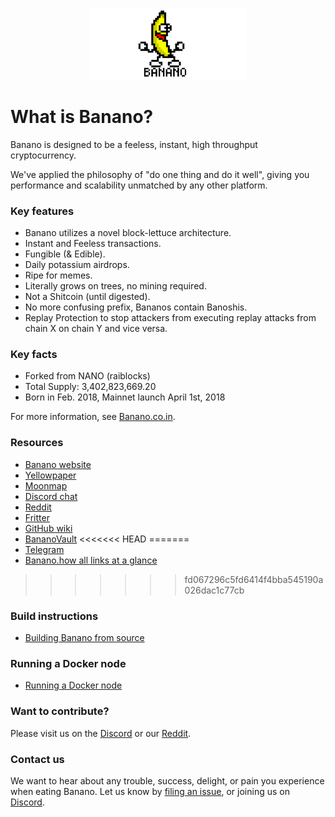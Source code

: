  <p align="center">
  <img src="https://github.com/BananoCoin/banano/blob/master/logo.png" width="50%" height="50%"/></p>


# What is Banano?
Banano is designed to be a feeless, instant, high throughput cryptocurrency.

We've applied the philosophy of "do one thing and do it well", giving you performance and scalability unmatched by any other platform.

### Key features
* Banano utilizes a novel block-lettuce architecture.
* Instant and Feeless transactions.
* Fungible (& Edible).
* Daily potassium airdrops.
* Ripe for memes.
* Literally grows on trees, no mining required.
* Not a Shitcoin (until digested).
* No more confusing prefix, Bananos contain Banoshis.
* Replay Protection to stop attackers from executing replay attacks from chain X on chain Y and vice versa.

### Key facts
* Forked from NANO (raiblocks)
* Total Supply: 3,402,823,669.20
* Born in Feb. 2018, Mainnet launch April 1st, 2018

For more information, see [Banano.co.in](http://banano.co.in/).

### Resources
- [Banano website](http://banano.co.in)
- [Yellowpaper](http://banano.co.in/)
- [Moonmap](http://banano.co.in/)
- [Discord chat](https://discord.gg/SBPaSBS)
- [Reddit](http://reddit.com/r/bananocoin)
- [Fritter](http://twitter.com/bananocoin)
- [GitHub wiki](http://github.com/bananocoin/banano/wiki)
- [BananoVault](https://vault.banano.co.in)
<<<<<<< HEAD
=======
- [Telegram](https://t.me/joinchat/HX-rIQ-t9Ad2xRcJjztVzg)
- [Banano.how all links at a glance](http://banano.how/)
>>>>>>> fd067296c5fd6414f4bba545190a026dac1c77cb

### Build instructions
- [Building Banano from source](https://github.com/BananoCoin/banano/wiki/Building-a-Bananode-from-sources)

### Running a Docker node
- [Running a Docker node](https://github.com/BananoCoin/banano/wiki/Running-a-Docker-Bananode)

### Want to contribute?
Please visit us on the [Discord](https://discord.gg/SBPaSBS) or our [Reddit](http://reddit.com/r/bananocoin).

### Contact us

We want to hear about any trouble, success, delight, or pain you experience when
eating Banano. Let us know by [filing an issue](http://github.com/bananocoin/banano/issues), or joining us on [Discord](http://chat.banano.co.in).
